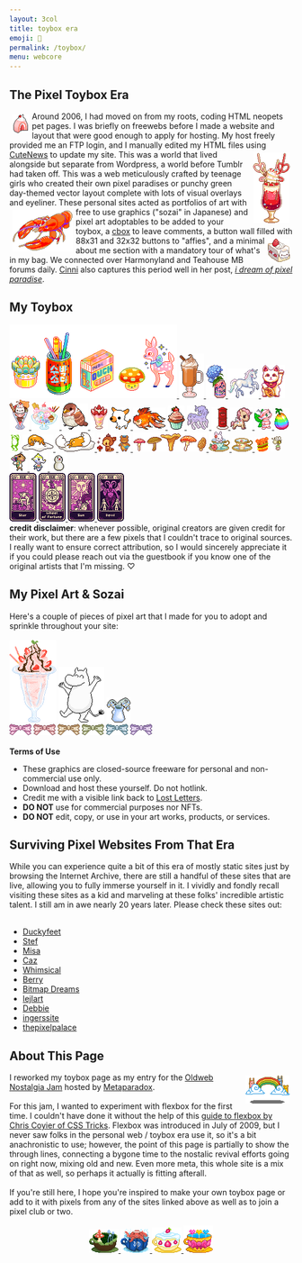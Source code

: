 ```yaml
---
layout: 3col
title: toybox era
emoji: 🧸
permalink: /toybox/
menu: webcore
---
```


<div class="container" style="image-rendering: pixelated;">
    <div class="toy-flex-item">
        <h2>The Pixel Toybox Era</h2>
        <img src="/graphics/toy/cakepink.gif" align="left" style="margin: 5px;" title="made by duckyfeet, linked below">Around 2006, I had moved on from my roots, coding HTML neopets pet pages. I was briefly on freewebs before I made a website and layout that were good enough to apply for hosting. My host freely provided me an FTP login, and I manually edited my HTML files using <a target="_blank" href="https://cutephp.com">CuteNews</a><img src="/graphics/toy/soda1b.gif" align="right" style="margin: 5px;" title="made by jo of Whimsical!, linked below"> to update my site. This was a world that lived alongside but separate from Wordpress, a world before Tumblr had taken off. This was a web meticulously crafted by teenage girls who created their own pixel paradises or punchy green day-themed vector layout complete with lots of visual overlays and eyeliner. These personal sites acted as portfolios of art with <img src="/graphics/toy/harbortaffy_lobster.gif" align="left" style="margin: 5px;" title="made by Bitmap Dreams, linked below">free to use graphics ("sozai" in Japanese) and pixel art adoptables to be added to your toybox, a <a target="_blank" href="https://www.cbox.ws/">cbox</a> to leave comments, a button wall filled with 88x31 and 32x32 buttons to "affies", and a minimal <img src="/graphics/toy/nyan_strawbshort.gif" align="right" style="margin: 5px;" title="made by lejlart, linked below">about me section with a mandatory tour of what's in my bag. We connected over Harmonyland and Teahouse MB forums daily. <a target="_blank" href="https://cinni.net/">Cinni</a> also captures this period well in her post, <a target="_blank" href="https://zine.yesterweb.org/issue-00/index.php?page=8"><i>i dream of pixel paradise</i></a>.
    </div>
    <div class="toy-flex-item">
        <h2>My Toybox</h2>
        <div class="noext">
            <a target="_blank" href="https://pixelins.tumblr.com/">
            <img src="/graphics/toy/pixelins.gif">
            </a>
            <a target="_blank" href="https://www.deviantart.com/king-lulu-deer">
            <img src="/graphics/toy/psl_kingluludeer.gif"/>
            </a>
            <a target="_blank" href="https://www.lejlart.com/apple.html">
            <img src="/graphics/toy/lacroixhydrangea.gif">
            </a>
            <a target="_blank" href="https://www.lejlart.com/apple.html">
            <img src="/graphics/toy/unipix2.gif"/>
            </a>
            <a target="_blank" href="https://pixels.heylouise.space/">
            <img src="/graphics/toy/50-maneki-neko1.png">
            </a>
            <a target="_blank" href="https://www.lejlart.com/apple.html">
            <img src="/graphics/toy/nyan_sundae.gif">
            </a>
            <a target="_blank" href="https://web.archive.org/web/20061013174801/http://www.scribbleland.net/">
            <img src="/graphics/toy/parfait_scribbleland.gif">
            </a>
            <a target="_blank" href="http://pokyaron.fc2web.com/sozai.htm">
            <img src="/graphics/toy/bird1.gif">
            </a>
            <img src="/graphics/toy/parfait2.png" title="If you know where this came from, please send me the link!"/>
            <a target="_blank" href="http://mes.fc2web.com/">
            <img src="/graphics/toy/smalldog1.gif">
            </a>
            <a target="_blank" href="https://www.lejlart.com/apple.html">
            <img src="/graphics/toy/goldfish1.gif">
            </a>
            <a target="_blank" href="https://www.lejlart.com/apple.html">
            <img src="/graphics/toy/cupc3.gif">
            </a>
            <a target="_blank" href="https://www.lejlart.com/apple.html">
            <img src="/graphics/toy/meltycornpixel.gif">
            </a>
            <a target="_blank" href="http://whimsical.heartette.net/">
                <img src="/graphics/toy/mail.gif"/>
            </a>
            <a target="_blank" href="https://www.lejlart.com/apple.html">
            <img src="/graphics/toy/toki_dolce.gif">
            </a>
            <a target="_blank" href="https://www.lejlart.com/apple.html">
            <img src="/graphics/toy/candychan.gif">
            </a>
            <a target="_blank" href="https://www.lejlart.com/apple.html">
            <img src="/graphics/toy/negg_rainbow.gif">
            </a>
            <a target="_blank" href="https://archive.sudomemo.net/">
            <img src="/graphics/toy/frog.gif">
            </a>
            <a target="_blank" href="https://www.lejlart.com/apple.html">
            <img src="/graphics/toy/gudetama_blanket.gif">
            </a>
            <a target="_blank" href="https://www.lejlart.com/apple.html">
            <img src="/graphics/toy/gudetama_hideegg.gif">
            </a>
            <a target="_blank" href="http://cute.lolipop.jp/hotchoco.html">
            <img src="/graphics/toy/bambi.gif"/>
            </a>
            <a target="_blank" href="https://blanketfort.neocities.org/">
            <img src="/graphics/toy/mail bear.gif"/>
            </a>
            <a target="_blank" href="https://www.deviantart.com/king-lulu-deer">
            <img src="/graphics/toy/mushroomjiggle_kingluludeer.gif"/>
            </a>
            <a target="_blank" href="https://www.lejlart.com/apple.html">
            <img src="/graphics/toy/bun_tearose.gif">
            </a>
            <a target="_blank" href="https://www.lejlart.com/apple.html">
            <img src="/graphics/toy/tcup8pastelylwblue.png">
            </a>
            <img src="/graphics/toy/burgerbounce.gif" title="If you know where this came from, please send me the link! I don't think it's from http://mirukuma.blogspot.com/p/sozai.html because they sadly stole and slightly recolored a ton of Scribbleland's pixels."/>
            <a target="_blank" href="http://sorahana.ciao.jp/">
                <img src="/graphics/toy/bee.gif">
            </a>
            <a target="_blank" href="https://ac.kuchiki.net/">
            <img src="/graphics/toy/saharah.gif" title="pixel friends | Saharah"/>
            <img src="/graphics/toy/tia.gif" title="pixel friends | Tia" />
            <img src="/graphics/toy/snowman.gif" title="pixel friends | Snowman"/>
            </a>
            <br>
            <a target="_blank" href="https://www.deviantart.com/king-lulu-deer">
                <img src="/graphics/toy/star_tarot_kingluludeer.gif"/> 
                <img src="/graphics/toy/wheeloffortune_tarot_kingluludeer.gif"/> 
                <img src="/graphics/toy/sun_tarot_kingluludeer.gif"/> 
                <img src="/graphics/toy/devil_tarot_kingluludeer.gif"/>
            </a>
            <br>
            <b>credit disclaimer</b>: whenever possible, original creators are given credit for their work, but there are a few pixels that I couldn't trace to original sources. I really want to ensure correct attribution, so I would sincerely appreciate it if you could please reach out via the guestbook if you know one of the original artists that I'm missing. &#9825;
        </div>
    </div>
    <div class="toy-flex-item">
        <h2>My Pixel Art & Sozai</h2>
        Here's a couple of pieces of pixel art that I made for you to adopt and sprinkle throughout your site: 
        <br>
        <br>
        <img src="/graphics/adoptables/parfait.png">
        <img src="/graphics/adoptables/dancing-moomin-lostletters.png" title="Note: I do not claim ownership of Moomin, I just drew him because he's the best boy">
        <img src="/graphics/adoptables/flowers-pitcher.png">
        <br>
        <img src="/graphics/adoptables/bow-pink-lostletters.png">
        <img src="/graphics/adoptables/bow-blush-lostletters.png">
        <img src="/graphics/adoptables/bow-gold-lostletters.png">
        <img src="/graphics/adoptables/bow-matcha-lostletters.png">
        <img src="/graphics/adoptables/bow-seafoam-lostletters.png">
        <img src="/graphics/adoptables/bow-purple-lostletters.png">
        <br>
        <br>
        <b>Terms of Use</b>
        <ul>
            <li>These graphics are closed-source freeware for personal and non-commercial use only.
            </li>
            <li>Download and host these yourself. Do not hotlink.
            </li>
            <li>Credit me with a visible link back to <a href="https://lostletters.neocities.org/">Lost Letters</a>.
            </li>
            <li><b>DO NOT</b> use for commercial purposes nor NFTs.
            </li>
            <li><b>DO NOT</b> edit, copy, or use in your art works, products, or services.</li>
        </ul>
    </div>
    <div class="toy-flex-item">
        <h2>Surviving Pixel Websites From That Era</h2>
        While you can experience quite a bit of this era of mostly static sites just by browsing the Internet Archive, there are still a handful of these sites that are live, allowing you to fully immerse yourself in it. I vividly and fondly recall visiting these sites as a kid and marveling at these folks' incredible artistic talent. I still am in awe nearly 20 years later. Please check these sites out:
        <br>
        <br>
        <ul>
            <li><a target="_blank" href="https://www.jellyfishforest.com/duckyfeet/">Duckyfeet</a></li>
            <li><a target="_blank" href="https://www.mooncandy.net/stef/">Stef</a></li>
            <li><a target="_blank" href="http://misa.phoophie.com/home.html">Misa</a></li>
            <li><a target="_blank" href="http://caz.pausedlife.com/homepage.html">Caz</a></li>
            <li><a target="_blank" href="http://whimsical.heartette.net/">Whimsical</a></li>
            <li><a target="_blank" href="http://berry.heartette.net/">Berry</a></li>
            <li><a target="_blank" href="https://www.lastsecret.net/bitmapdreams/">Bitmap Dreams</a></li>
            <li><a target="_blank" href="https://www.lejlart.com/apple.html">lejlart</a></li>
            <li><a target="_blank" href="http://individual.utoronto.ca/debbie_lo/index.html">Debbie</a></li>
            <li><a target="_blank" href="http://pixels.ingerssite.de/">ingerssite</a></li>
            <li><a target="_blank" href="https://thepixelpalace.forumotion.com/">thepixelpalace</a></li>
        </ul>
    </div>
    <div class="toy-flex-item">
        <h2>About This Page</h2>
        <img src="/graphics/toy/forest3.gif" align="right" style="margin: 5px;" title="made by duckyfeet, linked below">
        I reworked my toybox page as my entry for the <a target="_blank" href="https://itch.io/jam/oldweb-nostalgia-jam">Oldweb Nostalgia Jam</a> hosted by <a target="_blank" href="https://metaparadox.neocities.org/">Metaparadox</a>. 
        <br>
        <br>
        For this jam, I wanted to experiment with flexbox for the first time. I couldn't have done it without the help of this <a target="_blank" href="https://css-tricks.com/snippets/css/a-guide-to-flexbox/">guide to flexbox by Chris Coyier of CSS Tricks</a>. Flexbox was introduced in July of 2009, but I never saw folks in the personal web / toybox era use it, so it's a bit anachronistic to use; however, the point of this page is partially to show the through lines, connecting a bygone time to the nostalic revival efforts going on right now, mixing old and new. Even more meta, this whole site is a mix of that as well, so perhaps it actually is fitting afterall.
        <br>
        <br>
        If you're still here, I hope you're inspired to make your own toybox page or add to it with pixels from any of the sites linked above as well as to join a pixel club or two.
        <br>
        <br>
        <center>
            <a href="/afternoontea/">
                <img src="/graphics/teahouse/teacup/mush-lostletters.png" title="tastes a bit earthy - made by Lost Letters"/>
            </a>
            <a href="/afternoontea/">
                <img src="/graphics/teahouse/teacup/takoonsen-lostletters.png" title="tastes like salt water - made by Lost Letters"/>
            </a>
                <a href="/afternoontea/">
            <img src="/graphics/teahouse/teacup/shortcake-lostletters.png" title="tastes like strawberry shortcake - made by Lost Letters"/>
            </a>
            <a href="/afternoontea/">
                <img src="/graphics/teahouse/teacup/lostletters-panpride.gif" title="tastes like pan pride - made by Lost Letters"/>
            </a>
        </center>
    </div>
</div>
